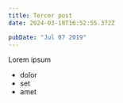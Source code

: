 ```yaml
---
title: Tercer post
date: 2024-03-18T16:52:55.372Z

pubDate: "Jul 07 2019"
---
```


Lorem ipsum

- dolor
- set
- amet
